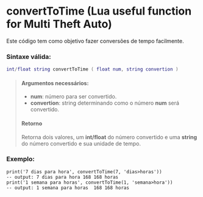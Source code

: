 # convertToTime (Lua useful function for Multi Theft Auto)
Este código tem como objetivo fazer conversões de tempo facilmente.
### Sintaxe válida:
```lua
int/float string convertToTime ( float num, string convertion )
```
> #### Argumentos necessários:
> - **num**: número para ser convertido.
> - **convertion**: string determinando como o número **num** será convertido.
>
> #### Retorno
> Retorna dois valores, um **int/float** do número convertido e uma **string** do número convertido e sua unidade de tempo.

### Exemplo:
```
print('7 dias para hora', convertToTime(7, 'dias>horas'))
-- output: 7 dias para hora	168	168 horas
print('1 semana para horas', convertToTime(1, 'semana>hora'))
-- output: 1 semana para horas	168	168 horas
```